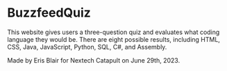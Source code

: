 # BuzzfeedQuiz

This website gives users a three-question quiz and evaluates what coding language they would be. There are eight possible results, including HTML, CSS, Java, JavaScript, Python, SQL, C#, and Assembly.

Made by Eris Blair for Nextech Catapult on June 29th, 2023.